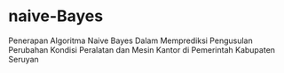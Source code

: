 # naive-Bayes
Penerapan Algoritma Naive Bayes Dalam Memprediksi Pengusulan Perubahan Kondisi Peralatan dan Mesin Kantor di Pemerintah Kabupaten Seruyan
